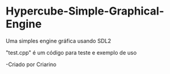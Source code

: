 # Hypercube-Simple-Graphical-Engine
Uma simples engine gráfica usando SDL2

"test.cpp" é um código para teste e exemplo de uso

-Criado por Criarino
